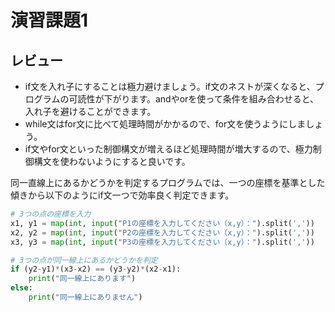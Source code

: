 # 演習課題1　

## レビュー
* if文を入れ子にすることは極力避けましょう。if文のネストが深くなると、プログラムの可読性が下がります。andやorを使って条件を組み合わせると、入れ子を避けることができます。  
* while文はfor文に比べて処理時間がかかるので、for文を使うようにしましょう。 
* if文やfor文といった制御構文が増えるほど処理時間が増大するので、極力制御構文を使わないようにすると良いです。

同一直線上にあるかどうかを判定するプログラムでは、一つの座標を基準とした傾きから以下のようにif文一つで効率良く判定できます。

```python
# 3つの点の座標を入力
x1, y1 = map(int, input("P1の座標を入力してください（x,y）：").split(','))
x2, y2 = map(int, input("P2の座標を入力してください（x,y）：").split(','))
x3, y3 = map(int, input("P3の座標を入力してください（x,y）：").split(','))

# 3つの点が同一線上にあるかどうかを判定
if (y2-y1)*(x3-x2) == (y3-y2)*(x2-x1):
    print("同一線上にあります")
else:
    print("同一線上にありません")

```